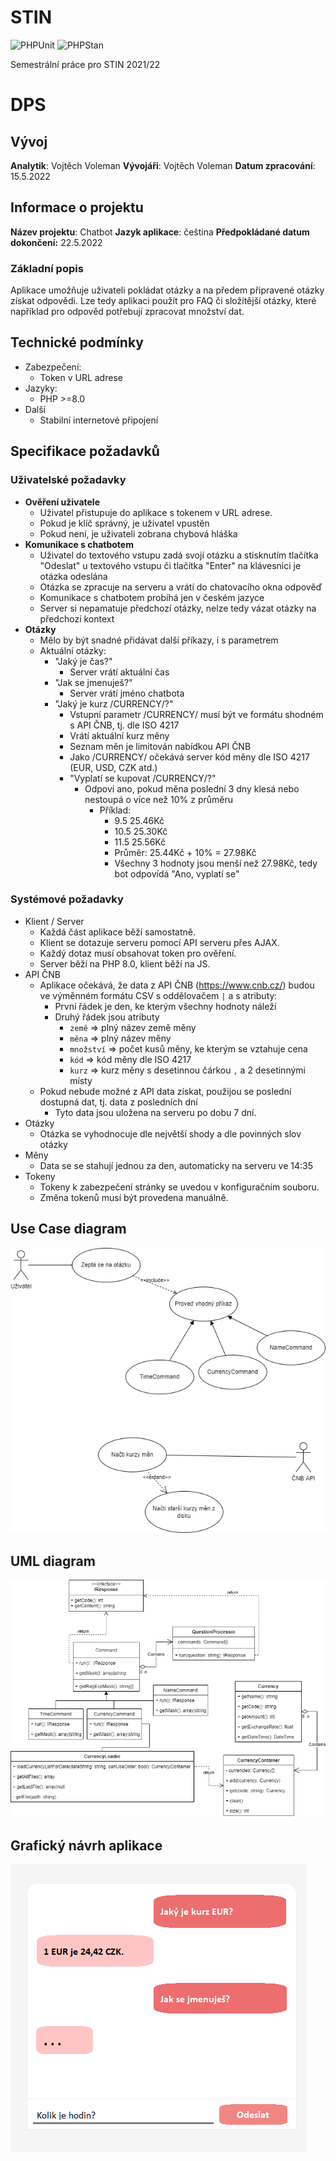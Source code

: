 # STIN
![PHPUnit](https://github.com/vvoleman/stin/actions/workflows/phpunit.yml/badge.svg)
![PHPStan](https://github.com/vvoleman/stin/actions/workflows/phpstan.yml/badge.svg)

Semestrální práce pro STIN 2021/22

# DPS
## Vývoj
**Analytik**: Vojtěch Voleman
**Vývojáři**: Vojtěch Voleman
**Datum zpracování**: 15.5.2022

## Informace o projektu
**Název projektu**: Chatbot
**Jazyk aplikace**: čeština
**Předpokládané datum dokončení:** 22.5.2022
### Základní popis
Aplikace umožňuje uživateli pokládat otázky a na předem připravené otázky získat odpovědi. Lze tedy aplikaci použít pro FAQ či složitější otázky, které například pro odpověd potřebují zpracovat množství dat.

## Technické podmínky
- Zabezpečení:
	- Token v URL adrese
- Jazyky:
	- PHP >=8.0
- Další
	- Stabilní internetové připojení

## Specifikace požadavků
### Uživatelské požadavky
- **Ověření uživatele**
	- Uživatel přistupuje do aplikace s tokenem v URL adrese.
	- Pokud je klíč správný, je uživatel vpustěn
	- Pokud není, je uživateli zobrana chybová hláška
- **Komunikace s chatbotem**
	-  Uživatel do textového vstupu zadá svojí otázku a stisknutím tlačítka "Odeslat" u textového vstupu či tlačítka "Enter" na klávesnici je otázka odeslána
	- Otázka se zpracuje na serveru a vrátí do chatovacího okna odpověď
	- Komunikace s chatbotem probíhá jen v českém jazyce
	- Server si nepamatuje předchozí otázky, nelze tedy vázat otázky na předchozí kontext
- **Otázky**
    - Mělo by být snadné přidávat další příkazy, i s parametrem
    - Aktuální otázky:
        - "Jaký je čas?"
            - Server vrátí aktuální čas
        - "Jak se jmenuješ?"
            - Server vrátí jméno chatbota
        - "Jaký je kurz /CURRENCY/?"
            - Vstupní parametr /CURRENCY/ musí být ve formátu shodném s API ČNB, tj. dle ISO 4217
            - Vrátí aktuální kurz měny
            - Seznam měn je limitován nabídkou API ČNB
            - Jako  /CURRENCY/ očekává server kód měny dle ISO 4217 (EUR, USD, CZK atd.)
            - "Vyplatí se kupovat /CURRENCY/?"
              - Odpoví ano, pokud měna poslední 3 dny klesá nebo nestoupá o více než 10% z průměru
                * Příklad:
                  * 9.5  25.46Kč
                  * 10.5 25.30Kč
                  * 11.5 25.56Kč
                  * Průměr: 25.44Kč + 10% = 27.98Kč
                  * Všechny 3 hodnoty jsou menší než 27.98Kč, tedy bot odpovídá "Ano, vyplatí se"

### Systémové požadavky
- Klient / Server
	- Každá část aplikace běží samostatně.
	- Klient se dotazuje serveru pomocí API serveru přes AJAX.
	- Každý dotaz musí obsahovat token pro ověření.
	- Server běží na PHP 8.0, klient běží na JS.
- API ČNB
	- Aplikace očekává, že data z API ČNB (https://www.cnb.cz/) budou ve výměnném formátu CSV s oddělovačem `|` a s atributy:
		- První řádek je den, ke kterým všechny hodnoty náleží
		- Druhý řádek jsou atributy
			- `země` => plný název země měny
			- `měna` => plný název měny
			- `množství` => počet kusů měny, ke kterým se vztahuje cena
			- `kód` => kód měny dle ISO 4217
			- `kurz` => kurz měny s desetinnou čárkou `,` a 2 desetinnými místy
	- Pokud nebude možné z API data získat, použijou se poslední dostupná dat, tj. data z posledních dní
		- Tyto data jsou uložena na serveru po dobu 7 dní.
- Otázky
	- Otázka se vyhodnocuje dle největší shody a dle povinných slov otázky
- Měny
	- Data se se stahují jednou za den, automaticky na serveru ve 14:35
- Tokeny
	- Tokeny k zabezpečení stránky se uvedou v konfiguračním souboru.
	- Změna tokenů musí být provedena manuálně.

## Use Case diagram
![Use Case diagram](./readme/stin-use-case.png)

## UML diagram
![UML diagram](readme/stin-uml.png)

## Grafický návrh aplikace
![Grafický návrh](readme/ui.png)

